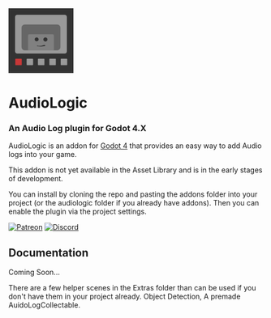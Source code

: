 
<img src="icon.svg" width ="128" height = "128">

# AudioLogic

### An Audio Log plugin for Godot 4.X

AudioLogic is an addon for [Godot 4](https://godotengine.org/) that provides an easy way to add Audio logs into your game.

This addon is not yet available in the Asset Library and is in the early stages of development.

You can install by cloning the repo and pasting the addons folder into your project (or the audiologic folder if you already have addons). Then you can enable the plugin via the project settings.

[![Patreon](https://img.shields.io/badge/Patreon-Support%20this%20Project-%23f1465a?style=for-the-badge)](https://patreon.com/ChaffGames) [![Discord](https://img.shields.io/discord/865048184160911421?style=for-the-badge&logo=Discord&label=Discord)](https://discord.gg/Exzd8QmKrU)

## Documentation

Coming Soon...

There are a few helper scenes in the Extras folder than can be used if you don't have them in your project already. Object Detection, A premade AuidoLogCollectable.
